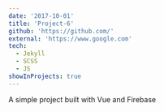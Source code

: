 ```yaml
---
date: '2017-10-01'
title: 'Project-6'
github: 'https://github.com/'
external: 'https://www.google.com'
tech:
  - Jekyll
  - SCSS
  - JS
showInProjects: true
---
```


A simple project built with Vue and Firebase
